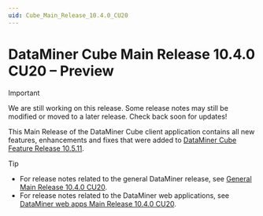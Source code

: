 ```yaml
---
uid: Cube_Main_Release_10.4.0_CU20
---
```


# DataMiner Cube Main Release 10.4.0 CU20 – Preview

> [!IMPORTANT]
> We are still working on this release. Some release notes may still be modified or moved to a later release. Check back soon for updates!

This Main Release of the DataMiner Cube client application contains all new features, enhancements and fixes that were added to [DataMiner Cube Feature Release 10.5.11](xref:Cube_Feature_Release_10.5.11).

> [!TIP]
>
> - For release notes related to the general DataMiner release, see [General Main Release 10.4.0 CU20](xref:General_Main_Release_10.4.0_CU20).
> - For release notes related to the DataMiner web applications, see [DataMiner web apps Main Release 10.4.0 CU20](xref:Web_apps_Main_Release_10.4.0_CU20).

